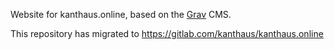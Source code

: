 Website for kanthaus.online, based on the [Grav](https://getgrav.org/) CMS.

This repository has migrated to https://gitlab.com/kanthaus/kanthaus.online
